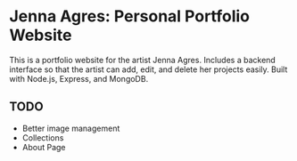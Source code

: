 # Jenna Agres: Personal Portfolio Website
This is a portfolio website for the artist Jenna Agres. Includes a backend interface so that the artist can add, edit, and delete her projects easily.
Built with Node.js, Express, and MongoDB.

## TODO
* Better image management
* Collections
* About Page